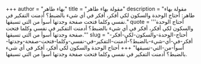 +++
author = "بهاء طاهر"
title = "مقولة بهاء طاهر"
description = "مقولة بهاء طاهر: أحتاج الوحدة والسكون لكي أفكر، أفكر في أي شيء بالضبط؟ أدمنت التفكير في نفسي وكلما فتحت صفحة وجدتها أسوأ من التي تسبقها."
quote = '''أحتاج الوحدة والسكون لكي أفكر، أفكر في أي شيء بالضبط؟ أدمنت التفكير في نفسي وكلما فتحت صفحة وجدتها أسوأ من التي تسبقها.''' 
slug = "أحتاج-الوحدة-والسكون-لكي-أفكر-أفكر-في-أي-شيء-بالضبط؟-أدمنت-التفكير-في-نفسي-وكلما-فتحت-صفحة-وجدتها-أسوأ-من-التي-تسبقها"
+++
أحتاج الوحدة والسكون لكي أفكر، أفكر في أي شيء بالضبط؟ أدمنت التفكير في نفسي وكلما فتحت صفحة وجدتها أسوأ من التي تسبقها.
